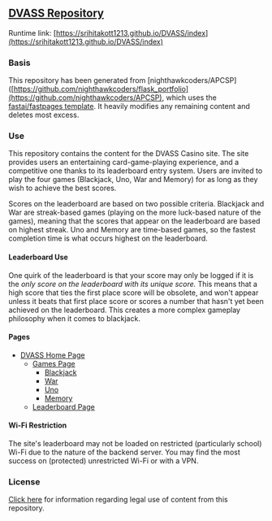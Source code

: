 ## [DVASS Repository](https://github.com/SRIHITAKOTT1213/DVASS)

Runtime link: [https://srihitakott1213.github.io/DVASS/index](https://srihitakott1213.github.io/DVASS/index)

### Basis

This repository has been generated from [nighthawkcoders/APCSP]([https://github.com/nighthawkcoders/flask_portfolio](https://github.com/nighthawkcoders/APCSP), which uses the [fastai/fastpages template](https://github.com/fastai/fastpages). It heavily modifies any remaining content and deletes most excess.

### Use

This repository contains the content for the DVASS Casino site. The site provides users an entertaining card-game-playing experience, and a competitive one thanks to its leaderboard entry system. Users are invited to play the four games (Blackjack, Uno, War and Memory) for as long as they wish to achieve the best scores.

Scores on the leaderboard are based on two possible criteria. Blackjack and War are streak-based games (playing on the more luck-based nature of the games), meaning that the scores that appear on the leaderboard are based on highest streak. Uno and Memory are time-based games, so the fastest completion time is what occurs highest on the leaderboard.

#### Leaderboard Use

One quirk of the leaderboard is that your score may only be logged if it is the *only score on the leaderboard with its unique score.* This means that a high score that ties the first place score will be obsolete, and won't appear unless it beats that first place score or scores a number that hasn't yet been achieved on the leaderboard. This creates a more complex gameplay philosophy when it comes to blackjack.

#### Pages

- [DVASS Home Page](https://srihitakott1213.github.io/DVASS/index)
    - [Games Page](https://srihitakott1213.github.io/DVASS/games/)
        - [Blackjack](https://srihitakott1213.github.io/DVASS/blackjack/)
        - [War](https://srihitakott1213.github.io/DVASS/war/)
        - [Uno](https://srihitakott1213.github.io/DVASS/uno/)
        - [Memory](https://srihitakott1213.github.io/DVASS/memorygame/)
    - [Leaderboard Page](https://srihitakott1213.github.io/DVASS/leaderboard/)

#### Wi-Fi Restriction

The site's leaderboard may not be loaded on restricted (particularly school) Wi-Fi due to the nature of the backend server. You may find the most success on (protected) unrestricted Wi-Fi or with a VPN.

### License

[Click here](https://github.com/SRIHITAKOTT1213/DVASS/blob/master/LICENSE) for information regarding legal use of content from this repository.
